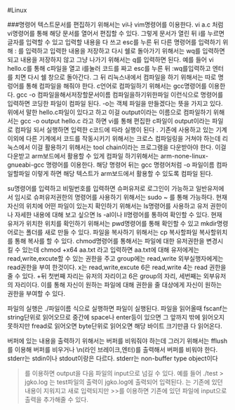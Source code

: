 #Linux


###명령어
텍스트문서를 편집하기 위해서는 vi나 vim명령어를 이용한다.
vi a.c 처럼 vi명령어를 통해 해당 문서를 열어서 편집할 수 있다.
그렇게 문서가 열린 뒤 i를 누르면 글자를 입력할 수 있고 입력할 내용을 다 쓰고 esc를 누른 뒤 다른 명령어를 입력하기 위해 : 를 입력하고 입력한 내용을 저장하고 다시 쉘로 돌아가기 위해서는 wq를 입력하면 되고 내용을 저장하지 않고 그냥 나가기 위해서는 q를 입력하면 된다.
예를 들어 vi hello.c를 통해 c파일을 열고 i를눌러 코드를 짜고 esc를 누른 뒤 :wq를입력하고 엔터를 치면 다시 쉘 창으로 돌아간다.
그 뒤 리눅스내에서 컴파일을 하기 위해서는 따로 명렁어를 통해 컴파일을 해줘야 한다.
c언어로 컴파일하기 위해서는 gcc명령어를 이용한다.
gcc -o 컴파일을해서저장할문서이름 컴파일을하기위한파일 이런식으로 명령어를 입력하면 코딩한 파일이 컴파일 된다.
-o는 객체 파일을 만들겠다는 뜻을 가지고 있다.
위에서 말한 hello.c파일이 있다고 하고 이걸 output이라는 이름으로 컴파일하기 위해서는 gcc -o output hello.c 라고 하면 vi를 통해 편집한 c파일이 output이라는 파일로 컴파일 되서 실행하면 입력한 c코드에 따라 실행이 된다
.
기존에 사용하고 있는 기계 이외에 다른 기계에서 코드를 작동시키기 위해서는 크로스 컴파일링을 거쳐야 하는데 리눅스에서 이걸 활용하기 위해서는 tool chain이라는 프로그램을 다운받아야 한다.
이걸 다운받고 arm보드에서 활용할 수 있게 컴파일 하기위해서는 arm-none-linux-gnueabi-gcc 명령어를 이용한다.
해당 명령어 뒤는 gcc 명령어처럼 -o 파일이름 컴파일할파일 이렇게 하면 해당 텍스트가 arm보드에서 활용할 수 있도록 컴파일 된다.

su명령어를 입력하고 비밀번호를 입력하면 슈퍼유저로 로그인이 가능하고 일반유저에서 임시로 슈퍼유저권한의 명령어를 사용하기 위해서는 sudo ~ 를 통해 가능하다.
현재 자신의 위치에 어떤 파일이 있는지 확인하기 위해서는 ls명령어를 사용하고 유저 권한이나 자세한 내용에 대해 보고 싶으면 ls -al이나 ll명령어를 통하여 확인할 수 있다.
현재 유저가 위치한 위치를 확인하기 위해서는 pwd명령어를 통해 확인할 수 있고 mkdir명령어로는 폴더를 새로 만들 수 있다.
파일을 복사하기 위해서는 cp 복사할파일 복사할위치 를 통해 복사를 할 수 있다.
chmod명령어를 통해서는 파일에 대한 유저권한을 변경시킬 수 있는데 
chmod +x64 aa.txt 라고 입력하면 aa.txt에 대해 유저에게는 read,write,excute할 수 있는 권한을 주고 group에는 read,write 외부실행자에게는 read권한을 부여 한것이다.
x는 read,write,excute 6은 read,write 4는 read 권한을 줄 수 있다.
+뒤 첫번째 자리는 유저의 자리이고 6은 group의 자리, 세번째는 외부유저의 자리이다.
이를 통해 자신이 원하는 파일에 대해 권한을 줄 대상에게 자신이 원하는 권한을 부여할 수 있다.

파일의 실행은 ./파일이름 식으로 실행하면 파일이 실행된다.
파일을 읽어올때 fscanf는 string단위로 읽어오므로 중간에 space나 enter등이 있으면 그 앞까지 밖에 읽어오지 못하지만 fread로 읽어오면 byte단위로 읽어오면 해당 바이트 크기만큼 다 읽어온다.

버퍼에 있는 내용을 출력하기 위해서는 버퍼를 비워줘야 하는데 그러기 위해서는 fflush를 이용해 버퍼를 비우거나 \n(라인 브레이크,엔터)를 출력해서 버퍼를 비워야 한다.
stderr는 stdin이나 stdout이랑은 다르다. stderr는 non-buffer type object이다

>를 이용하면 output을 다음 파일의 input으로 넘길 수 있다. 예를 들어 ./test > jgko.log 는 test파일의 출력이 jgko.log에 출력되어 입력된다.
>는 기존에 있던 내용이 지워지고 새로 입력되지만 >>를 이용하면 기존에 있던 파일에 input으로 출력을 추가해줄 수 있다.
